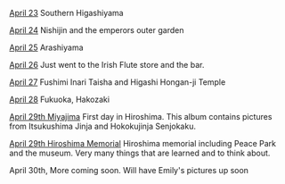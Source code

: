 [April 23](https://photos.app.goo.gl/7vZ4uwDAXofDQjR66)
Southern Higashiyama

[April 24](https://photos.app.goo.gl/rfEESDRfsosN3k3o6)
Nishijin and the emperors outer garden

[April 25](https://photos.app.goo.gl/zdByFFZY8HwT2rha9)
Arashiyama

[April 26](https://photos.app.goo.gl/AX9mHJeLczjf1cSTA)
Just went to the Irish Flute store and the bar.

[April 27](https://photos.app.goo.gl/gkpmMgmTcFBaNuc18)
Fushimi Inari Taisha and Higashi Hongan-ji Temple

[April 28](https://photos.app.goo.gl/tLEK5ThCD3v6U64q9)
Fukuoka, Hakozaki

[April 29th Miyajima](https://photos.app.goo.gl/YhJbcQePYk9Tf8ct7)
First day in Hiroshima.  This album contains pictures from Itsukushima Jinja and Hokokujinja Senjokaku.

[April 29th Hiroshima Memorial](https://photos.app.goo.gl/zcf628aeaK1zXp9s6)
Hiroshima memorial including Peace Park and the museum.  Very many things that are learned and to think about.

April 30th, More coming soon.  Will have Emily's pictures up soon
